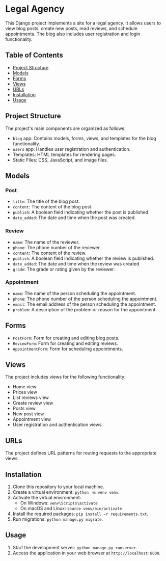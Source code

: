 # Legal Agency

This Django project implements a site for a legal agency. It allows users to view blog posts, create new posts, read reviews, and schedule appointments. The blog also includes user registration and login functionality.

## Table of Contents

- [Project Structure](#project-structure)
- [Models](#models)
- [Forms](#forms)
- [Views](#views)
- [URLs](#urls)
- [Installation](#installation)
- [Usage](#usage)

## Project Structure

The project's main components are organized as follows:

- `blog` app: Contains models, forms, views, and templates for the blog functionality.
- `users` app: Handles user registration and authentication.
- Templates: HTML templates for rendering pages.
- Static Files: CSS, JavaScript, and image files.

## Models

### Post

- `title`: The title of the blog post.
- `content`: The content of the blog post.
- `publish`: A boolean field indicating whether the post is published.
- `date_added`: The date and time when the post was created.

### Review

- `name`: The name of the reviewer.
- `phone`: The phone number of the reviewer.
- `content`: The content of the review.
- `publish`: A boolean field indicating whether the review is published.
- `date_added`: The date and time when the review was created.
- `grade`: The grade or rating given by the reviewer.

### Appointment

- `name`: The name of the person scheduling the appointment.
- `phone`: The phone number of the person scheduling the appointment.
- `email`: The email address of the person scheduling the appointment.
- `problem`: A description of the problem or reason for the appointment.

## Forms

- `PostForm`: Form for creating and editing blog posts.
- `ReviewForm`: Form for creating and editing reviews.
- `AppointmentForm`: Form for scheduling appointments.

## Views

The project includes views for the following functionality:

- Home view
- Prices view
- List reviews view
- Create review view
- Posts view
- New post view
- Appointment view
- User registration and authentication views

## URLs

The project defines URL patterns for routing requests to the appropriate views.


## Installation

1. Clone this repository to your local machine.
2. Create a virtual environment: `python -m venv venv`.
3. Activate the virtual environment:
   - On Windows: `venv\Scripts\activate`
   - On macOS and Linux: `source venv/bin/activate`
4. Install the required packages: `pip install -r requirements.txt`.
5. Run migrations: `python manage.py migrate`.

## Usage

1. Start the development server: `python manage.py runserver`.
2. Access the application in your web browser at `http://localhost:8000`.
